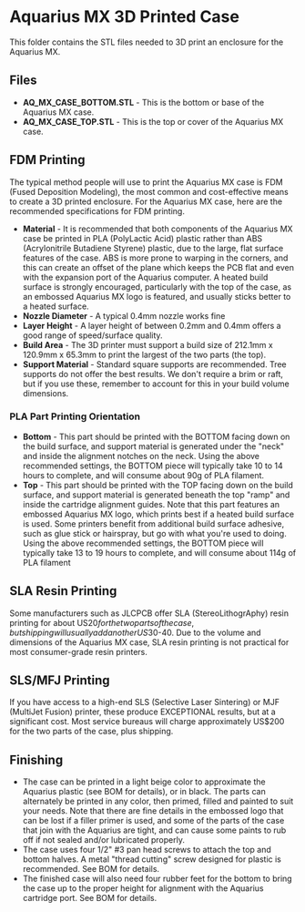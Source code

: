 # Aquarius MX 3D Printed Case
This folder contains the STL files needed to 3D print an enclosure for the Aquarius MX.

## Files
- **AQ_MX_CASE_BOTTOM.STL** - This is the bottom or base of the Aquarius MX case.
- **AQ_MX_CASE_TOP.STL** - This is the top or cover of the Aquarius MX case.

## FDM Printing
The typical method people will use to print the Aquarius MX case is FDM (Fused Deposition Modeling), the most common and cost-effective means to create a 3D printed enclosure. For the Aquarius MX case, here are the recommended specifications for FDM printing.

- **Material** - It is recommended that both components of the Aquarius MX case be printed in PLA (PolyLactic Acid) plastic rather than ABS (Acrylonitrile Butadiene Styrene) plastic, due to the large, flat surface features of the case. ABS is more prone to warping in the corners, and this can create an offset of the plane which keeps the PCB flat and even with the expansion port of the Aquarius computer. A heated build surface is strongly encouraged, particularly with the top of the case, as an embossed Aquarius MX logo is featured, and usually sticks better to a heated surface.
- **Nozzle Diameter** - A typical 0.4mm nozzle works fine
- **Layer Height** - A layer height of between 0.2mm and 0.4mm offers a good range of speed/surface quality.
- **Build Area** - The 3D printer must support a build size of 212.1mm x 120.9mm x 65.3mm to print the largest of the two parts (the top).
- **Support Material** - Standard square supports are recommended. Tree supports do not offer the best results. We don't require a brim or raft, but if you use these, remember to account for this in your build volume dimensions. 

### PLA Part Printing Orientation
- **Bottom** - This part should be printed with the BOTTOM facing down on the build surface, and support material is generated under the "neck" and inside the alignment notches on the neck. Using the above recommended settings, the BOTTOM piece will typically take 10 to 14 hours to complete, and will consume about 90g of PLA filament.
- **Top** - This part should be printed with the TOP facing down on the build surface, and support material is generated beneath the top "ramp" and inside the cartridge alignment guides. Note that this part features an embossed Aquarius MX logo, which prints best if a heated build surface is used. Some printers benefit from additional build surface adhesive, such as glue stick or hairspray, but go with what you're used to doing. Using the above recommended settings, the BOTTOM piece will typically take 13 to 19 hours to complete, and will consume about 114g of PLA filament

## SLA Resin Printing
Some manufacturers such as JLCPCB offer SLA (StereoLithogrAphy) resin printing for about US$20 for the two parts of the case, but shipping will usually add another US$30-40. Due to the volume and dimensions of the Aquarius MX case, SLA resin printing is not practical for most consumer-grade resin printers.

## SLS/MFJ Printing
If you have access to a high-end SLS (Selective Laser Sintering) or MJF (MultiJet Fusion) printer, these produce EXCEPTIONAL results, but at a significant cost. Most service bureaus will charge approximately US$200 for the two parts of the case, plus shipping.

## Finishing
- The case can be printed in a light beige color to approximate the Aquarius plastic (see BOM for details), or in black. The parts can alternately be printed in any color, then primed, filled and painted to suit your needs. Note that there are fine details in the embossed logo that can be lost if a filler primer is used, and some of the parts of the case that join with the Aquarius are tight, and can cause some paints to rub off if not sealed and/or lubricated properly.
- The case uses four 1/2" #3 pan head screws to attach the top and bottom halves. A metal "thread cutting" screw designed for plastic is recommended. See BOM for details.
- The finished case will also need four rubber feet for the bottom to bring the case up to the proper height for alignment with the Aquarius cartridge port. See BOM for details.
